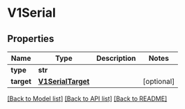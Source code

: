 # V1Serial

## Properties
Name | Type | Description | Notes
------------ | ------------- | ------------- | -------------
**type** | **str** |  |
**target** | [**V1SerialTarget**](V1SerialTarget.md) |  | [optional]

[[Back to Model list]](../README.md#documentation-for-models) [[Back to API list]](../README.md#documentation-for-api-endpoints) [[Back to README]](../README.md)



